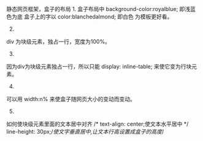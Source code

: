 静态网页框架，盒子的布局
1.
盒子布局中 background-color:royalblue; 即浅蓝色为底
盒子上的字以 color:blanchedalmond; 即白色 为模板更好看。

2.
div 为块级元素，独占一行，宽度为100%。

3.
因为div为块级元素独占一行，所以只能 display: inline-table; 来使它变为行块元素。

4.
可以用 width:n% 来使盒子随网页大小的变动而变动。

5.
如何使块级元素里面的文本居中对齐
 /* text-align: center;使文本水平居中 */
line-height: 30px;/*使文字垂直居中,让文本行高设置成盒子的高度*/
